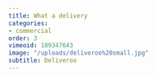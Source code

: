 ```yaml
---
title: What a delivery
categories:
- commercial
order: 3
vimeoid: 189347643
image: "/uploads/deliveroo%20small.jpg"
subtitle: Deliveroo
---
```


